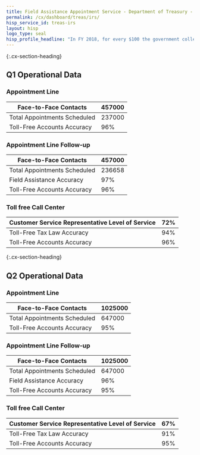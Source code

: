 ```yaml
---
title: Field Assistance Appointment Service - Department of Treasury - CX CAP Goal Dashboard
permalink: /cx/dashboard/treas/irs/
hisp_service_id: treas-irs
layout: hisp
logo_type: seal
hisp_profile_headline: "In FY 2018, for every $100 the government collected in taxes, the IRS spent only 35 cents."
---
```


{:.cx-section-heading}
## Q1 Operational Data

### Appointment Line

| Face-to-Face Contacts          | 457000     |
|--------------------------------|------------|
| Total Appointments Scheduled   | 237000     |
| Toll-Free Accounts Accuracy    | 96% |

### Appointment Line Follow-up

| Face-to-Face Contacts        | 457000     |
|------------------------------|------------|
| Total Appointments Scheduled | 236658     |
| Field Assistance Accuracy    | 97% |
| Toll-Free Accounts Accuracy  | 96% |

### Toll free Call Center

| Customer Service Representative Level of Service | 72% |
|--------------------------------------------------|-----|
| Toll-Free Tax Law Accuracy                       | 94% |
| Toll-Free Accounts Accuracy                      | 96% |

{:.cx-section-heading}

## Q2 Operational Data

### Appointment Line

| Face-to-Face Contacts          | 1025000    |
|--------------------------------|------------|
| Total Appointments Scheduled   | 647000   |
| Toll-Free Accounts Accuracy    | 95% |

### Appointment Line Follow-up

| Face-to-Face Contacts        | 1025000    |
|------------------------------|------------|
| Total Appointments Scheduled | 647000     |
| Field Assistance Accuracy    | 96% |
| Toll-Free Accounts Accuracy  | 95% |

### Toll free Call Center

| Customer Service Representative Level of Service | 67% |
|--------------------------------------------------|-----|
| Toll-Free Tax Law Accuracy                       | 91% |
| Toll-Free Accounts Accuracy                      | 95% |
